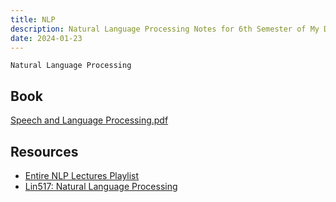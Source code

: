 ```yaml
---
title: NLP
description: Natural Language Processing Notes for 6th Semester of My DS Degree
date: 2024-01-23
---
```


`Natural Language Processing`
## Book

[Speech and Language Processing.pdf](../_old-attachments/speech-and-language-processing.pdf)
## Resources

- [Entire NLP Lectures Playlist](https://www.youtube.com/playlist?list=PLfng5rv4gTmqfLtZcK85wDXDTOgZn0132)
- [Lin517: Natural Language Processing](https://jofrhwld.github.io/teaching/courses/2022_lin517)
